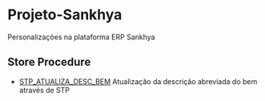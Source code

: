 # Projeto-Sankhya
Personalizações na plataforma ERP Sankhya

## Store Procedure
- [STP_ATUALIZA_DESC_BEM](https://github.com/arthurnoliveira/Projeto-Sankhya/blob/main/Stored-Procedure)
Atualização da descrição abreviada do bem através de STP


